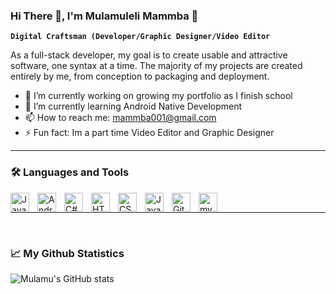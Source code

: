 ### Hi There 👋, I'm Mulamuleli Mammba 📔

**`Digital Craftsman (Developer/Graphic Designer/Video Editor`**

As a full-stack developer, my goal is to create usable and attractive software, one syntax at a time. The majority of my projects are created entirely by me, from conception to packaging and deployment.


- 🔭 I’m currently working on growing my portfolio as I finish school
- 🌱 I’m currently learning Android Native Development
- 📫 How to reach me: mammba001@gmail.com
- ⚡ Fun fact: Im a part time Video Editor and Graphic Designer

---

### 🛠️ Languages and Tools

<img align="left" alt="Java" width="30px" style="padding-right:10px;" src="https://cdn.jsdelivr.net/gh/devicons/devicon/icons/java/java-original.svg"/>
<img align="left" alt="Android Studio" width="30px" style="padding-right:10px;" src="https://cdn.jsdelivr.net/gh/devicons/devicon/icons/androidstudio/androidstudio-original.svg"/>
<img align="left" alt="C#" width="30px" style="padding-right:10px;" src="https://cdn.jsdelivr.net/gh/devicons/devicon/icons/csharp/csharp-original.svg" />
<img align="left" alt="HTML" width="30px" style="padding-right:10px;" src="https://cdn.jsdelivr.net/gh/devicons/devicon/icons/html5/html5-plain.svg" />
<img align="left" alt="CSS" width="30px" style="padding-right:10px;" src="https://cdn.jsdelivr.net/gh/devicons/devicon/icons/css3/css3-plain.svg" />
<img align="left" alt="JavaScript" width="30px" style="padding-right:10px;" src="https://cdn.jsdelivr.net/gh/devicons/devicon/icons/javascript/javascript-plain.svg" />
<img align="left" alt="GitHub" width="30px" style="padding-right:10px;" src="https://cdn.jsdelivr.net/gh/devicons/devicon/icons/github/github-original-wordmark.svg" />
<img align="left" alt="my Sql" width="30px" style="padding-right:10px;"  src="https://cdn.jsdelivr.net/gh/devicons/devicon/icons/mysql/mysql-original-wordmark.svg" />
<br />

---
<br/>

### 📈 My Github Statistics

![Mulamu's GitHub stats](https://github-readme-stats.vercel.app/api?username=mulamumammba&show_icons=true&theme=gotham)
